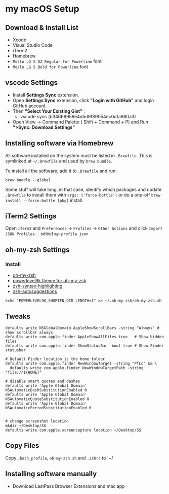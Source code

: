 # my macOS Setup

## Download & Install List

- Xcode
- Visual Studio Code
- iTerm2
- Homebrew
- `Meslo LG S DZ Regular for Powerline` font
- `Meslo LG S Bold for Powerline` font

## vscode Settings

- Install **Settings Sync** extension.
- Open **Settings Sync** extension, click **"Login with GitHub"** and login GitHub account.
- Then **"Select Your Existing Gist"** :
  - vscode.sync (b34669959e4d5d9f89054ec0dfa980a3)
- Open View -> Command Palette ( Shift + Command + P) and Run **">Sync: Download Settings"**

## Installing software via Homebrew

All software installed on the system must be listed in `.Brewfile`. This is
symlinked at `~/.Brewfile` and used by `brew bundle`.

To install all the software, add it to `.Brewfile` and run:

    brew bundle --global

Some stuff will take long, in that case, identify which packages and update
`.Brewfile` to install them with `args: ['force-bottle']` or do a one-off
`brew install --force-bottle [pkg]` install.

## iTerm2 Settings

Open `iTerm2` and
    `Preferences` -> `Profiles` -> `Other Actions` and click `Import JSON Profiles..`
    select `my-profile.json`

## oh-my-zsh Settings

### Install

- [oh-my-zsh](https://github.com/ohmyzsh/ohmyzsh)
- [powerlevel9k theme for oh-my-zsh](https://github.com/Powerlevel9k/powerlevel9k/wiki/Install-Instructions#option-2-install-for-oh-my-zsh)
- [zsh-syntax-highlighting](https://github.com/zsh-users/zsh-syntax-highlighting/blob/master/INSTALL.md#oh-my-zsh)
- [zsh-autosuggestions](https://github.com/zsh-users/zsh-autosuggestions/blob/master/INSTALL.md#oh-my-zsh)

```shell
echo "POWERLEVEL9K_SHORTEN_DIR_LENGTH=1" >> ~/.oh-my-zsh/oh-my-zsh.sh
```

## Tweaks

```shell
defaults write NSGlobalDomain AppleShowScrollBars -string "Always" # show scrollbar always
defaults write com.apple.finder AppleShowAllFiles true   # Show hidden files
defaults write com.apple.finder ShowStatusBar -bool true # Show Finder statusbar

# Default Finder location is the home folder
defaults write com.apple.finder NewWindowTarget -string "PfLo" && \
  defaults write com.apple.finder NewWindowTargetPath -string "file://${HOME}"

# disable smart quotes and dashes
defaults write 'Apple Global Domain' NSAutomaticDashSubstitutionEnabled 0
defaults write 'Apple Global Domain' NSAutomaticQuoteSubstitutionEnabled 0
defaults write 'Apple Global Domain' NSAutomaticPeriodSubstitutionEnabled 0


# change screenshot location
mkdir ~/Desktop/SS
defaults write com.apple.screencapture location ~/Desktop/SS
```

## Copy Files

Copy `.bash_profile`, `oh-my-zsh.sh` and `.zshrc` to `~/

## Installing software manually

- Download LastPass Browser Extensions and mac app
